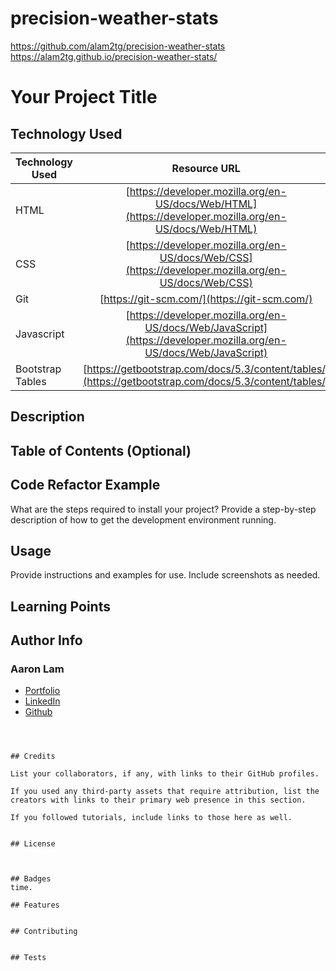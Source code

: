 # precision-weather-stats
https://github.com/alam2tg/precision-weather-stats
https://alam2tg.github.io/precision-weather-stats/

# Your Project Title 


## Technology Used 

| Technology Used         | Resource URL           | 
| ------------- |:-------------:| 
| HTML | [https://developer.mozilla.org/en-US/docs/Web/HTML](https://developer.mozilla.org/en-US/docs/Web/HTML) | 
| CSS  | [https://developer.mozilla.org/en-US/docs/Web/CSS](https://developer.mozilla.org/en-US/docs/Web/CSS)  |   
| Git | [https://git-scm.com/](https://git-scm.com/)     |    
| Javascript | [https://developer.mozilla.org/en-US/docs/Web/JavaScript](https://developer.mozilla.org/en-US/docs/Web/JavaScript) |
| Bootstrap Tables | [https://getbootstrap.com/docs/5.3/content/tables/](https://getbootstrap.com/docs/5.3/content/tables/) |


## Description 






## Table of Contents (Optional)



## Code Refactor Example

What are the steps required to install your project? Provide a step-by-step description of how to get the development environment running.



## Usage 

Provide instructions and examples for use. Include screenshots as needed. 



## Learning Points 



## Author Info


### Aaron Lam


* [Portfolio]()
* [LinkedIn](https://youtu.be/bHX54GCrDB4)
* [Github](https://www.linkedin.com/in/lam-aaron2/)
```



## Credits

List your collaborators, if any, with links to their GitHub profiles.

If you used any third-party assets that require attribution, list the creators with links to their primary web presence in this section.

If you followed tutorials, include links to those here as well.


## License



## Badges
time.

## Features


## Contributing


## Tests

